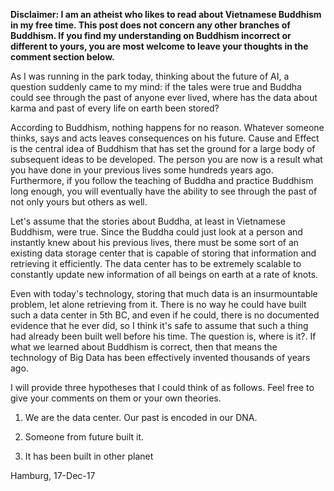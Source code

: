 **Disclaimer: I am an atheist who likes to read about Vietnamese Buddhism in my free time. This post does not concern any other branches of Buddhism. If you find my understanding on Buddhism incorrect or different to yours, you are most welcome to leave your thoughts in the comment section below.**

As I was running in the park today, thinking about the future of AI, a question suddenly came to my mind: if the tales were true and Buddha could see through the past of anyone ever lived, where has the data about karma and past of every life on earth been stored?

According to Buddhism, nothing happens for no reason. Whatever someone thinks, says and acts leaves consequences on his future. Cause and Effect is the central idea of Buddhism that has set the ground for a large body of subsequent ideas to be developed. The person you are now is a result what you have done in your previous lives some hundreds years ago. Furthermore, if you follow the teaching of Buddha and practice Buddhism long enough, you will eventually have the ability to see through the past of not only yours but others as well.

Let's assume that the stories about Buddha, at least in Vietnamese Buddhism, were true. Since the Buddha could just look at a person and instantly knew about his previous lives, there must be some sort of an existing data storage center that is capable of storing that information and retrieving it efficiently. The data center has to be extremely scalable to constantly update new information of all beings on earth at a rate of knots.

Even with today's technology, storing that much data is an insurmountable problem, let alone retrieving from it. There is no way he could have built such a data center in 5th BC, and even if he could, there is no documented evidence that he ever did, so I think it's safe to assume that such a thing had already been built well before his time. The question is, where is it?. If what we learned about Buddhism is correct, then that means the technology of Big Data has been effectively invented thousands of years ago.

I will provide three hypotheses that I could think of as follows. Feel free to give your comments on them or your own theories.

1) We are the data center. Our past is encoded in our DNA.

2) Someone from future built it.

3) It has been built in other planet 


Hamburg, 17-Dec-17
